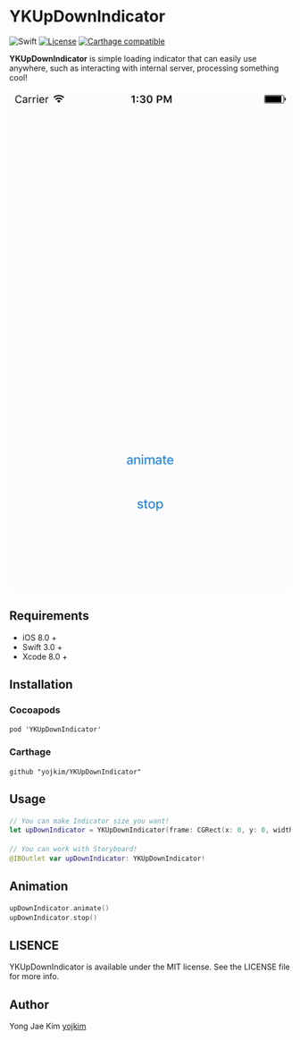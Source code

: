 # YKUpDownIndicator 

![Swift](https://img.shields.io/badge/Swift-3.0-orange.svg)
[![License](https://img.shields.io/cocoapods/l/Cosmos.svg?style=flat)](LICENSE)
[![Carthage compatible](https://img.shields.io/badge/Carthage-compatible-4BC51D.svg?style=flat)](https://github.com/Carthage/Carthage)

**YKUpDownIndicator** is simple loading indicator that can easily use anywhere, such as interacting with internal server, processing something cool!

![](./demo.gif)

## Requirements

* iOS 8.0 +
* Swift 3.0 +
* Xcode 8.0 +

## Installation

### Cocoapods
```
pod 'YKUpDownIndicator'
```

### Carthage
```
github "yojkim/YKUpDownIndicator"
```

## Usage

```Swift
// You can make Indicator size you want!
let upDownIndicator = YKUpDownIndicator(frame: CGRect(x: 0, y: 0, width: 100, height: 100))

// You can work with Storyboard!
@IBOutlet var upDownIndicator: YKUpDownIndicator!
```

## Animation
```Swift
upDownIndicator.animate()
upDownIndicator.stop()
```

## LISENCE

YKUpDownIndicator is available under the MIT license. See the LICENSE file for more info.

## Author 

Yong Jae Kim [yojkim](http://github.com/yojkim)






